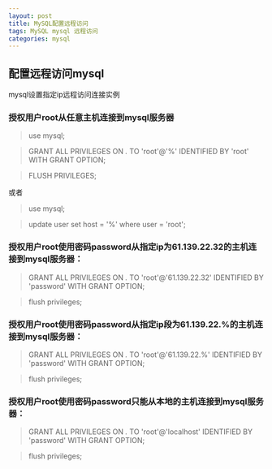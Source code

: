 ```yaml
---
layout: post
title: MySQL配置远程访问
tags: MySQL mysql 远程访问
categories: mysql
---
```


## 配置远程访问mysql
mysql设置指定ip远程访问连接实例

### 授权用户root从任意主机连接到mysql服务器

>use mysql;

>GRANT ALL PRIVILEGES ON *.* TO 'root'@'%' IDENTIFIED BY 'root' WITH GRANT OPTION;

>FLUSH PRIVILEGES;

或者
>use mysql;

>update user set host = '%' where user = 'root';


### 授权用户root使用密码password从指定ip为61.139.22.32的主机连接到mysql服务器：
>GRANT ALL PRIVILEGES ON *.* TO 'root'@'61.139.22.32' IDENTIFIED BY 'password' WITH GRANT OPTION;

>flush privileges;

### 授权用户root使用密码password从指定ip段为61.139.22.%的主机连接到mysql服务器：
>GRANT ALL PRIVILEGES ON *.* TO 'root'@'61.139.22.%' IDENTIFIED BY 'password' WITH GRANT OPTION;

>flush privileges;

### 授权用户root使用密码password只能从本地的主机连接到mysql服务器：
>GRANT ALL PRIVILEGES ON *.* TO 'root'@'localhost' IDENTIFIED BY 'password' WITH GRANT OPTION;

>flush privileges;


